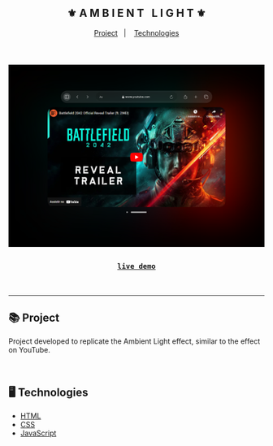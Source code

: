 <div align="center">
    <h2>⚜️ A M B I E N T &nbsp; L I G H T ⚜️</h2>
</div>

<p align="center">
    <a href="#-project">Project</a>&nbsp;&nbsp;&nbsp;|&nbsp;&nbsp;&nbsp;
    <a href="#-technologies">Technologies</a>
</p>

<br/>

<h3 align="center">
    <img src="./.github/readme-print.png" alt="project image"/>
    <br />
    <h3 align="center">
        <strong>
            <code>&nbsp;<a href="https://erickks.github.io/ambient-light/">live demo</a>&nbsp;</code>
        </strong>
    </h3>
</h3>

<br/><hr/>

## 📚 Project

<p>Project developed to replicate the Ambient Light effect, similar to the effect on YouTube.</p>

<br/>

## 🖥 Technologies

- [HTML](https://www.w3schools.com/html/)
- [CSS](https://www.w3schools.com/css/)
- [JavaScript](https://www.javascripttutorial.net/)
